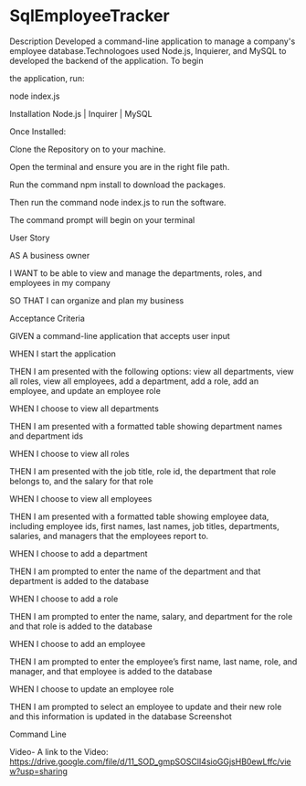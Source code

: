 # SqlEmployeeTracker

Description
Developed a command-line application to manage a company's employee database.Technologoes used Node.js, Inquierer, and MySQL to developed the backend of the application. To begin 

the application, run:

node index.js

Installation
Node.js | Inquirer | MySQL

Once Installed:

Clone the Repository on to your machine.

Open the terminal and ensure you are in the right file path.

Run the command npm install to download the packages.

Then run the command node index.js to run the software.

The command prompt will begin on your terminal

User Story

AS A business owner

I WANT to be able to view and manage the departments, roles, and employees in my company

SO THAT I can organize and plan my business

Acceptance Criteria

GIVEN a command-line application that accepts user input

WHEN I start the application

THEN I am presented with the following options: view all departments, view all roles, view all employees, add a department, add a role, add an employee, and update an employee role

WHEN I choose to view all departments

THEN I am presented with a formatted table showing department names and department ids

WHEN I choose to view all roles

THEN I am presented with the job title, role id, the department that role belongs to, and the salary for that role

WHEN I choose to view all employees

THEN I am presented with a formatted table showing employee data, including employee ids, first names, last names, job titles, departments, salaries, and managers that the employees report to.

WHEN I choose to add a department

THEN I am prompted to enter the name of the department and that department is added to the database

WHEN I choose to add a role

THEN I am prompted to enter the name, salary, and department for the role and that role is added to the database

WHEN I choose to add an employee

THEN I am prompted to enter the employee’s first name, last name, role, and manager, and that employee is added to the database

WHEN I choose to update an employee role

THEN I am prompted to select an employee to update and their new role and this information is updated in the database
Screenshot

Command Line

Video-
A link to the Video: https://drive.google.com/file/d/11_SOD_gmpSOSClI4sioGGjsHB0ewLffc/view?usp=sharing
